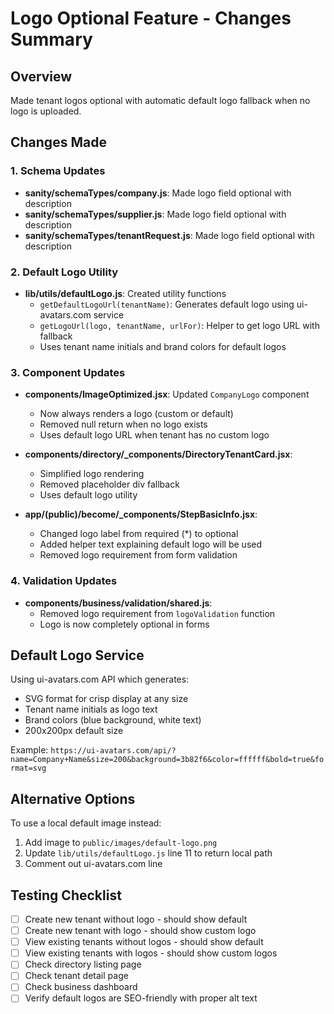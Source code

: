 # Logo Optional Feature - Changes Summary

## Overview
Made tenant logos optional with automatic default logo fallback when no logo is uploaded.

## Changes Made

### 1. Schema Updates
- **sanity/schemaTypes/company.js**: Made logo field optional with description
- **sanity/schemaTypes/supplier.js**: Made logo field optional with description  
- **sanity/schemaTypes/tenantRequest.js**: Made logo field optional with description

### 2. Default Logo Utility
- **lib/utils/defaultLogo.js**: Created utility functions
  - `getDefaultLogoUrl(tenantName)`: Generates default logo using ui-avatars.com service
  - `getLogoUrl(logo, tenantName, urlFor)`: Helper to get logo URL with fallback
  - Uses tenant name initials and brand colors for default logos

### 3. Component Updates
- **components/ImageOptimized.jsx**: Updated `CompanyLogo` component
  - Now always renders a logo (custom or default)
  - Removed null return when no logo exists
  - Uses default logo URL when tenant has no custom logo

- **components/directory/_components/DirectoryTenantCard.jsx**: 
  - Simplified logo rendering
  - Removed placeholder div fallback
  - Uses default logo utility

- **app/(public)/become/_components/StepBasicInfo.jsx**:
  - Changed logo label from required (*) to optional
  - Added helper text explaining default logo will be used
  - Removed logo requirement from form validation

### 4. Validation Updates
- **components/business/validation/shared.js**: 
  - Removed logo requirement from `logoValidation` function
  - Logo is now completely optional in forms

## Default Logo Service
Using ui-avatars.com API which generates:
- SVG format for crisp display at any size
- Tenant name initials as logo text
- Brand colors (blue background, white text)
- 200x200px default size

Example: `https://ui-avatars.com/api/?name=Company+Name&size=200&background=3b82f6&color=ffffff&bold=true&format=svg`

## Alternative Options
To use a local default image instead:
1. Add image to `public/images/default-logo.png`
2. Update `lib/utils/defaultLogo.js` line 11 to return local path
3. Comment out ui-avatars.com line

## Testing Checklist
- [ ] Create new tenant without logo - should show default
- [ ] Create new tenant with logo - should show custom logo
- [ ] View existing tenants without logos - should show default
- [ ] View existing tenants with logos - should show custom logos
- [ ] Check directory listing page
- [ ] Check tenant detail page
- [ ] Check business dashboard
- [ ] Verify default logos are SEO-friendly with proper alt text
